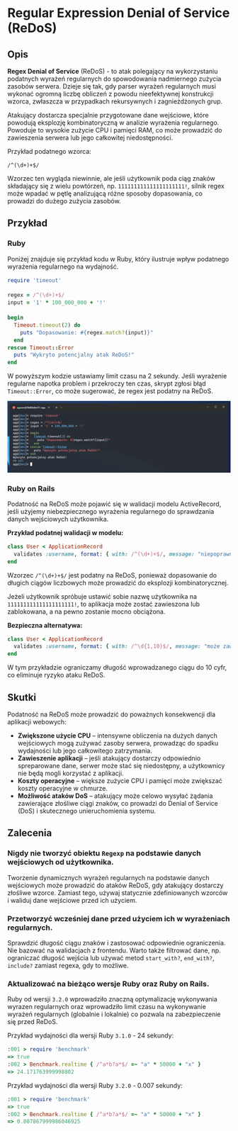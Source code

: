 # Regular Expression Denial of Service (ReDoS)

## Opis

**Regex Denial of Service** (ReDoS) - to atak polegający na wykorzystaniu podatnych wyrażeń regularnych do spowodowania nadmiernego zużycia zasobów serwera. Dzieje się tak, gdy parser wyrażeń regularnych musi wykonać ogromną liczbę obliczeń z powodu nieefektywnej konstrukcji wzorca, zwłaszcza w przypadkach rekursywnych i zagnieżdżonych grup.

Atakujący dostarcza specjalnie przygotowane dane wejściowe, które powodują eksplozję kombinatoryczną w analizie wyrażenia regularnego. Powoduje to wysokie zużycie CPU i pamięci RAM, co może prowadzić do zawieszenia serwera lub jego całkowitej niedostępności.

Przykład podatnego wzorca:

```
/^(\d+)+$/
```

Wzorzec ten wygląda niewinnie, ale jeśli użytkownik poda ciąg znaków składający się z wielu powtórzeń, np. `111111111111111111111!`, silnik regex może wpadać w pętlę analizującą różne sposoby dopasowania, co prowadzi do dużego zużycia zasobów.

## Przykład

### Ruby

Poniżej znajduje się przykład kodu w Ruby, który ilustruje wpływ podatnego wyrażenia regularnego na wydajność.

```ruby
require 'timeout'

regex = /^(\d+)+$/
input = '1' * 100_000_000 + '!'

begin
  Timeout.timeout(2) do
    puts "Dopasowanie: #{regex.match?(input)}"
  end
rescue Timeout::Error
  puts "Wykryto potencjalny atak ReDoS!"
end
```

W powyższym kodzie ustawiamy limit czasu na 2 sekundy. Jeśli wyrażenie regularne napotka problem i przekroczy ten czas, skrypt zgłosi błąd `Timeout::Error`, co może sugerować, że regex jest podatny na ReDoS.

![](./screenshots/redos-ruby.png)

### Ruby on Rails

Podatność na ReDoS może pojawić się w walidacji modelu ActiveRecord, jeśli użyjemy niebezpiecznego wyrażenia regularnego do sprawdzania danych wejściowych użytkownika.

**Przykład podatnej walidacji w modelu:**

```ruby
class User < ApplicationRecord
  validates :username, format: { with: /^(\d+)+$/, message: "niepoprawny format" }
end
```

Wzorzec `/^(\d+)+$/` jest podatny na ReDoS, ponieważ dopasowanie do długich ciągów liczbowych może prowadzić do eksplozji kombinatorycznej.

Jeżeli użytkownik spróbuje ustawić sobie nazwę użytkownika na `111111111111111111111!`, to aplikacja może zostać zawieszona lub zablokowana, a na pewno zostanie mocno obciążona.

**Bezpieczna alternatywa:**

```ruby
class User < ApplicationRecord
  validates :username, format: { with: /^\d{1,10}$/, message: "może zawierać maksymalnie 10 cyfr" }
end
```

W tym przykładzie ograniczamy długość wprowadzanego ciągu do 10 cyfr, co eliminuje ryzyko ataku ReDoS.

## Skutki

Podatność na ReDoS może prowadzić do poważnych konsekwencji dla aplikacji webowych:
- **Zwiększone użycie CPU** – intensywne obliczenia na dużych danych wejściowych mogą zużywać zasoby serwera, prowadząc do spadku wydajności lub jego całkowitego zatrzymania.
- **Zawieszenie aplikacji** – jeśli atakujący dostarczy odpowiednio spreparowane dane, serwer może stać się niedostępny, a użytkownicy nie będą mogli korzystać z aplikacji.
- **Koszty operacyjne** – większe zużycie CPU i pamięci może zwiększać koszty operacyjne w chmurze.
- **Możliwość ataków DoS** – atakujący może celowo wysyłać żądania zawierające złośliwe ciągi znaków, co prowadzi do Denial of Service (DoS) i skutecznego unieruchomienia systemu.

## Zalecenia

### Nigdy nie tworzyć obiektu `Regexp` na podstawie danych wejściowych od użytkownika.

Tworzenie dynamicznych wyrażeń regularnych na podstawie danych wejściowych może prowadzić do ataków ReDoS, gdy atakujący dostarczy złośliwe wzorce. Zamiast tego, używaj statycznie zdefiniowanych wzorców i waliduj dane wejściowe przed ich użyciem.

### Przetworzyć wcześniej dane przed użyciem ich w wyrażeniach regularnych.

Sprawdzić długość ciągu znaków i zastosować odpowiednie ograniczenia. Nie bazować na walidacjach z frontendu. Warto także filtrować dane, np. ograniczać długość wejścia lub używać metod `start_with?`, `end_with?`, `include?` zamiast regexa, gdy to możliwe.

### Aktualizować na bieżąco wersje Ruby oraz Ruby on Rails.

Ruby od wersji `3.2.0` wprowadziło znaczną optymalizację wykonywania wyrazen regularnych oraz wprowadziło limit czasu na wykonywanie wyrażeń regularnych (globalnie i lokalnie) co pozwala na zabezpieczenie się przed ReDoS.

Przykład wydajności dla wersji Ruby `3.1.0` - 24 sekundy:
```ruby
:001 > require 'benchmark'
=> true
:002 > Benchmark.realtime { /^a*b?a*$/ =~ "a" * 50000 + "x" }
=> 24.171763999998802
```

Przykład wydajności dla wersji Ruby `3.2.0` - 0.007 sekundy:
```ruby
:001 > require 'benchmark'
=> true
:002 > Benchmark.realtime { /^a*b?a*$/ =~ "a" * 50000 + "x" }
=> 0.007867999986046925
```